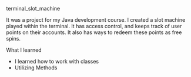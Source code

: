 terminal_slot_machine

It was a project for my Java development course. I created a slot machine played within the terminal. It has access control, and keeps track of user points on their accounts. It also has ways to redeem these points as free spins. 

What I learned

- I learned how to work with classes
- Utilizing Methods

